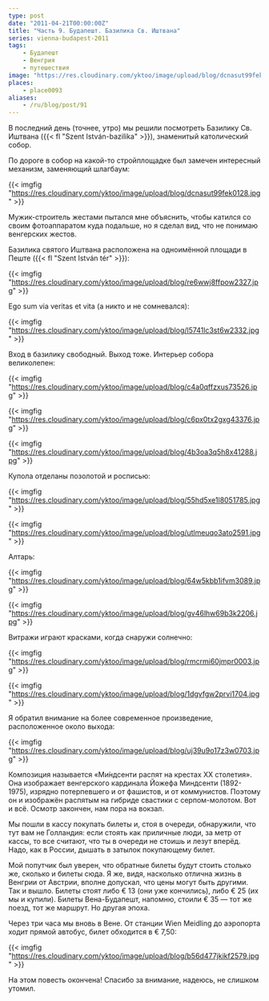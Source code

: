 ```yaml
---
type: post
date: "2011-04-21T00:00:00Z"
title: "Часть 9. Будапешт. Базилика Св. Иштвана"
series: vienna-budapest-2011
tags:
    - Будапешт
    - Венгрия
    - путешествия
image: "https://res.cloudinary.com/yktoo/image/upload/blog/dcnasut99fek0128.jpg"
places:
    - place0093
aliases:
    - /ru/blog/post/91
---
```


В последний день (точнее, утро) мы решили посмотреть Базилику Св. Иштвана ({{< fl "Szent István-bazilika" >}}), знаменитый католический собор.

По дороге в собор на какой-то стройплощадке был замечен интересный механизм, заменяющий шлагбаум:

{{< imgfig "https://res.cloudinary.com/yktoo/image/upload/blog/dcnasut99fek0128.jpg" >}}

Мужик-строитель жестами пытался мне объяснить, чтобы катился со своим фотоаппаратом куда подальше, но я сделал вид, что не понимаю венгерских жестов.

<!--more-->

Базилика святого Иштвана расположена на одноимённой площади в Пеште ({{< fl "Szent István tér" >}}):

{{< imgfig "https://res.cloudinary.com/yktoo/image/upload/blog/re6wwj8ffpow2327.jpg" >}}

Ego sum via veritas et vita (а никто и не сомневался):

{{< imgfig "https://res.cloudinary.com/yktoo/image/upload/blog/l5741lc3st6w2332.jpg" >}}

Вход в базилику свободный. Выход тоже. Интерьер собора великолепен:

{{< imgfig "https://res.cloudinary.com/yktoo/image/upload/blog/c4a0qffzxus73526.jpg" >}}

{{< imgfig "https://res.cloudinary.com/yktoo/image/upload/blog/c6px0tx2gxg43376.jpg" >}}

{{< imgfig "https://res.cloudinary.com/yktoo/image/upload/blog/4b3oa3q5h8x41288.jpg" >}}

Купола отделаны позолотой и росписью:

{{< imgfig "https://res.cloudinary.com/yktoo/image/upload/blog/55hd5xe1l8051785.jpg" >}}

{{< imgfig "https://res.cloudinary.com/yktoo/image/upload/blog/utlmeuqo3ato2591.jpg" >}}

Алтарь:

{{< imgfig "https://res.cloudinary.com/yktoo/image/upload/blog/64w5kbb1ifvm3089.jpg" >}}

{{< imgfig "https://res.cloudinary.com/yktoo/image/upload/blog/gv46lhw69b3k2206.jpg" >}}

Витражи играют красками, когда снаружи солнечно:

{{< imgfig "https://res.cloudinary.com/yktoo/image/upload/blog/rmcrmi60jmpr0003.jpg" >}}

{{< imgfig "https://res.cloudinary.com/yktoo/image/upload/blog/1dgvfgw2prvi1704.jpg" >}}

Я обратил внимание на более современное произведение, расположенное около выхода:

{{< imgfig "https://res.cloudinary.com/yktoo/image/upload/blog/uj39u9o17z3w0703.jpg" >}}

Композиция называется «Ми́ндсенти распят на крестах XX столетия». Она изображает венгерского кардинала Йожефа Миндсенти (1892-1975), изрядно потерпевшего и от фашистов, и от коммунистов. Поэтому он и изображён распятым на гибриде свастики с серпом-молотом.
Вот и всё. Осмотр закончен, нам пора на вокзал.

Мы пошли в кассу покупать билеты и, стоя в очереди, обнаружили, что тут вам не Голландия: если стоять как приличные люди, за метр от кассы, то все считают, что ты в очереди не стоишь и лезут вперёд. Надо, как в России, дышать в затылок покупающему билет.

Мой попутчик был уверен, что обратные билеты будут стоить столько же, сколько и билеты сюда. Я же, видя, насколько отлична жизнь в Венгрии от Австрии, вполне допускал, что цены могут быть другими. Так и вышло. Билеты стоят либо € 13 (они уже кончились), либо € 25 (их мы и купили). Билеты Вена-Будапешт, напомню, стоили € 35 — тот же поезд, тот же маршрут. Но другая эпоха.

Через три часа мы вновь в Вене. От станции Wien Meidling до аэропорта ходит прямой автобус, билет обходится в € 7,50:

{{< imgfig "https://res.cloudinary.com/yktoo/image/upload/blog/b56d477jkikf2579.jpg" >}}

На этом повесть окончена! Спасибо за внимание, надеюсь, не слишком утомил.
